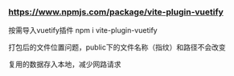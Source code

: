 ### https://www.npmjs.com/package/vite-plugin-vuetify
按需导入vuetify插件
npm i vite-plugin-vuetify

打包后的文件位置问题，public下的文件名称（指纹）和路径不会改变

复用的数据存入本地，减少网路请求

